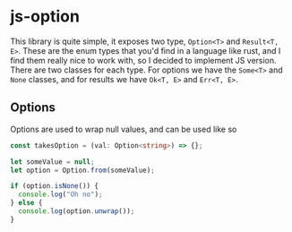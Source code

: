 # js-option

This library is quite simple, it exposes two type, `Option<T>` and `Result<T, E>`. These are the enum types that you'd find in a language like rust, and I find them really nice to work with, so I decided to implement JS version. There are two classes for each type. For options we have the `Some<T>` and `None` classes, and for results we have `Ok<T, E>` and `Err<T, E>`.

## Options

Options are used to wrap null values, and can be used like so

```ts
const takesOption = (val: Option<string>) => {};

let someValue = null;
let option = Option.from(someValue);

if (option.isNone()) {
  console.log("Oh no");
} else {
  console.log(option.unwrap());
}
```
